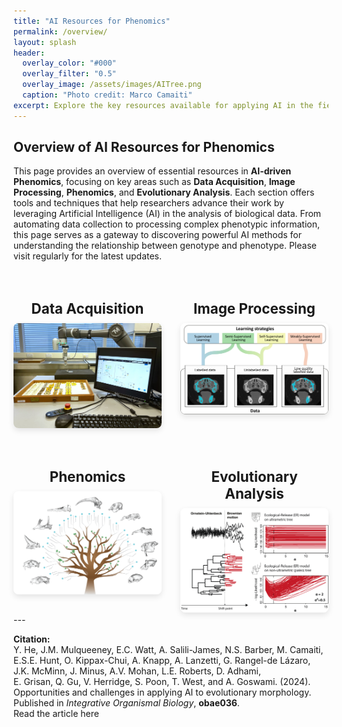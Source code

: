 ```yaml
---
title: "AI Resources for Phenomics"
permalink: /overview/
layout: splash
header:
  overlay_color: "#000"
  overlay_filter: "0.5"
  overlay_image: /assets/images/AITree.png
  caption: "Photo credit: Marco Camaiti"
excerpt: Explore the key resources available for applying AI in the field of phenomics.
---
```


## Overview of AI Resources for Phenomics

This page provides an overview of essential resources in **AI-driven Phenomics**, focusing on key areas such as **Data Acquisition**, **Image Processing**, **Phenomics**, and **Evolutionary Analysis**. Each section offers tools and techniques that help researchers advance their work by leveraging Artificial Intelligence (AI) in the analysis of biological data. From automating data collection to processing complex phenotypic information, this page serves as a gateway to discovering powerful AI methods for understanding the relationship between genotype and phenotype. Please visit regularly for the latest updates. 

<style>
.grid {
  display: grid;
  grid-template-columns: repeat(2, 1fr); /* Two equal-width columns */
  gap: 30px;
  margin-top: 30px;
  align-items: start;
}
.grid-item {
  text-align: center;
}
.grid-item img {
  width: 100%;
  height: auto;
  border-radius: 8px;
  box-shadow: 0 4px 10px rgba(0, 0, 0, 0.1);
  transition: transform 0.2s ease;
}
.grid-item img:hover {
  transform: scale(1.03);
}
.grid-item h3 {
  font-size: 1.6em;
  font-weight: bold;
  margin-bottom: 10px;
}
a {
  text-decoration: none;
  color: inherit;
}
</style>

<div class="grid">
  <div class="grid-item">
    <a href="/data-acquisition">
      <h3>Data Acquisition</h3>
      <img src="/assets/images/Figure_6_robotic_arm.jpg" alt="Data Acquisition" />
    </a>
  </div>
  <div class="grid-item">
    <a href="/image-processing">
      <h3>Image Processing</h3>
      <img src="/assets/images/Figure_2_learning_strategy.png" alt="Image Processing" />
    </a>
  </div>
  <div class="grid-item">
    <a href="/phenomics">
      <h3>Phenomics</h3>
      <img src="/assets/images/AI_Tree_w_Meshes.png" alt="Phenomics" />
    </a>
  </div>
  <div class="grid-item">
    <a href="/evolutionary-analysis">
      <h3>Evolutionary Analysis</h3>
      <img src="/assets/images/Evolutionary_Analysis.png" alt="Evolutionary Analysis" />
    </a>
  </div>
</div>
---

**Citation:**  
Y. He, J.M. Mulqueeney, E.C. Watt, A. Salili-James, N.S. Barber, M. Camaiti,  
E.S.E. Hunt, O. Kippax-Chui, A. Knapp, A. Lanzetti, G. Rangel-de Lázaro,  
J.K. McMinn, J. Minus, A.V. Mohan, L.E. Roberts, D. Adhami,  
E. Grisan, Q. Gu, V. Herridge, S. Poon, T. West, and A. Goswami. (2024).  
Opportunities and challenges in applying AI to evolutionary morphology.  
Published in _Integrative Organismal Biology_, **obae036**.  
[Read the article here](https://academic.oup.com/iob/article/6/1/obae036/7769702)
